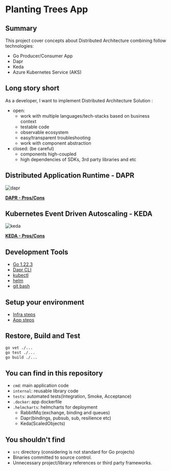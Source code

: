 # Planting Trees App

## Summary

This project cover concepts about Distributed Architecture combining follow technologies:

- Go Producer/Consumer App
- Dapr
- Keda
- Azure Kubernetes Service (AKS)

## Long story short

As a developer, I want to implement Distributed Architecture Solution :

- open:
  - work with multiple languages/tech-stacks based on business context
  - testable code
  - observable ecosystem
  - easy/transparent troubleshooting
  - work with component abstraction
- closed: (be careful)
  - components high-coupled
  - high dependencies of SDKs, 3rd party libraries and etc

## Distributed Application Runtime - DAPR

![dapr](https://docs.dapr.io/images/overview.png)

**[DAPR - Pros/Cons](./docs/dapr-pros-cons.md)**

## Kubernetes Event Driven Autoscaling - KEDA

![keda](https://keda.sh/img/keda-arch.png)

**[KEDA  - Pros/Cons](./docs/keda-pros-cons.md)**

## Development Tools

- [Go 1.22.3](https://go.dev/dl/)
- [Dapr CLI](https://docs.dapr.io/getting-started/install-dapr-cli/)
- [kubectl](https://kubernetes.io/pt-br/docs/tasks/tools/)
- [helm](https://github.com/helm/helm)
- [git bash](https://git-scm.com/downloads)

## Setup your environment

- [Infra steps](./docs/setup-infra.md)
- [App steps](./docs/setup-app.md)

## Restore, Build and Test

```sh
go vet ./...
go test ./...
go build ./...
```

## You can find in this repository

- `cmd`: main application code
- `internal`: reusable library code
- `tests`: automated tests(Integration, Smoke, Acceptance)
- `.docker`: app dockerfile
- `.helmcharts`: helmcharts for deployment
  - RabbitMq:(exchange, binding and queues)
  - Dapr(bindings, pubsub, sub, resilience etc)
  - Keda(ScaledObjects)

## You shouldn't find

- `src` directory (considering is not standard for Go projects)
- Binaries committed to source control.
- Unnecessary project/library references or third party frameworks.
